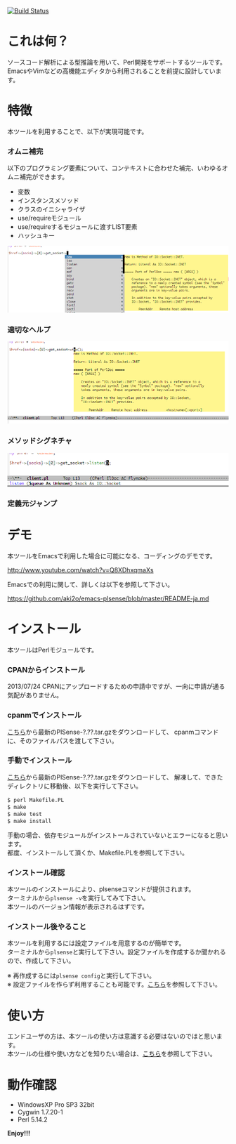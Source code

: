 [![Build Status](https://travis-ci.org/aki2o/plsense.svg?branch=master)](https://travis-ci.org/aki2o/plsense)

これは何？
==========

ソースコード解析による型推論を用いて、Perl開発をサポートするツールです。  
EmacsやVimなどの高機能エディタから利用されることを前提に設計しています。  


特徴
====

本ツールを利用することで、以下が実現可能です。

### オムニ補完

以下のプログラミング要素について、コンテキストに合わせた補完、いわゆるオムニ補完ができます。

* 変数
* インスタンスメソッド
* クラスのイニシャライザ
* use/requireモジュール
* use/requireするモジュールに渡すLIST要素
* ハッシュキー

![demo1](image/demo1.png)

### 適切なヘルプ

![demo1](image/demo2.png)

### メソッドシグネチャ

![demo1](image/demo3.png)

### 定義元ジャンプ


デモ
====

本ツールをEmacsで利用した場合に可能になる、コーディングのデモです。

http://www.youtube.com/watch?v=Q8XDhxqmaXs

Emacsでの利用に関して、詳しくは以下を参照して下さい。

https://github.com/aki2o/emacs-plsense/blob/master/README-ja.md


インストール
============

本ツールはPerlモジュールです。

### CPANからインストール

2013/07/24  CPANにアップロードするための申請中ですが、一向に申請が通る気配がありません。

### cpanmでインストール

[こちら](https://github.com/aki2o/plsense/releases)から最新のPlSense-?.??.tar.gzをダウンロードして、
cpanmコマンドに、そのファイルパスを渡して下さい。  

### 手動でインストール

[こちら](https://github.com/aki2o/plsense/releases)から最新のPlSense-?.??.tar.gzをダウンロードして、
解凍して、できたディレクトリに移動後、以下を実行して下さい。

```
$ perl Makefile.PL
$ make
$ make test
$ make install
```

手動の場合、依存モジュールがインストールされていないとエラーになると思います。  
都度、インストールして頂くか、Makefile.PLを参照して下さい。

### インストール確認

本ツールのインストールにより、plsenseコマンドが提供されます。  
ターミナルから`plsense -v`を実行してみて下さい。  
本ツールのバージョン情報が表示されるはずです。

### インストール後やること

本ツールを利用するには設定ファイルを用意するのが簡単です。  
ターミナルから`plsense`と実行して下さい。設定ファイルを作成するか聞かれるので、作成して下さい。  

※ 再作成するには`plsense config`と実行して下さい。  
※ 設定ファイルを作らず利用することも可能です。[こちら](https://github.com/aki2o/plsense/wiki/Config-@ja)を参照して下さい。  


使い方
======

エンドユーザの方は、本ツールの使い方は意識する必要はないのではと思います。  
本ツールの仕様や使い方などを知りたい場合は、[こちら](https://github.com/aki2o/plsense/wiki/Home-@ja)を参照して下さい。  


動作確認
========

* WindowsXP Pro SP3 32bit
* Cygwin 1.7.20-1
* Perl 5.14.2


**Enjoy!!!**

